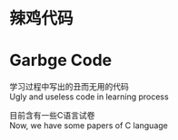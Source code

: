 # 辣鸡代码
# Garbge Code

学习过程中写出的丑而无用的代码<br>
Ugly and useless code in learning process<br>

目前含有一些C语言试卷<br>
Now, we have some papers of C language<br>
